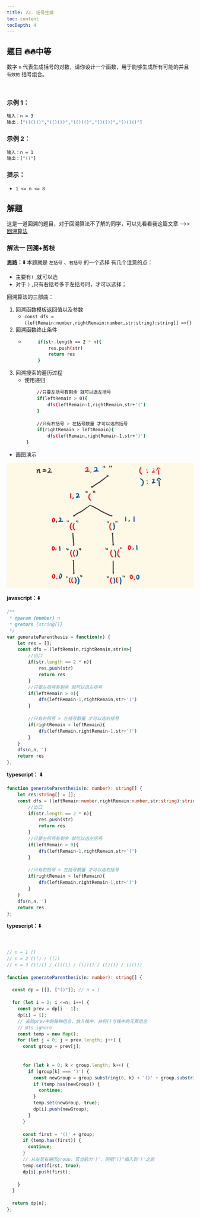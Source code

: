 ```yaml
---
title: 22. 括号生成
toc: content
tocDepth: 4
---
```


## 题目 🔥🔥中等

数字 `n` 代表生成括号的对数，请你设计一个函数，用于能够生成所有可能的并且 `有效的` 括号组合。

 

### 示例 1：
```bash
输入：n = 3
输出：["((()))","(()())","(())()","()(())","()()()"]
```

### 示例 2：
```bash
输入：n = 1
输出：["()"]
```
### 提示：
- `1 <= n <= 8`

## 解题
这是一道回溯的题目，对于回溯算法不了解的同学，可以先看看我这篇文章 -->> [回溯算法](../datastr/backtrack.md)
### 解法一 回溯+剪枝
**思路：⬇️**
本题就是 `左括号` 、`右括号` 的一个选择
有几个注意的点：
- 主要有`(` ,就可以选
- 对于 `)` ,只有右括号多于左括号时，才可以选择；

回溯算法的三部曲：
1. 回溯函数模板返回值以及参数
    - `const dfs = (leftRemain:number,rightRemain:number,str:string):string[] =>{}`
2. 回溯函数终止条件
    -  ```bash 
            if(str.length == 2 * n){
                res.push(str)
                return res
            }
       ```
3. 回溯搜索的遍历过程
    - 使用递归 
    ```bash
            //只要左括号有剩余 就可以选左括号
            if(leftRemain > 0){
                dfs(leftRemain-1,rightRemain,str+'(')
            }

            //只有右括号 > 左括号数量 才可以选右括号
            if(rightRemain > leftRemain){
                dfs(leftRemain,rightRemain-1,str+')')
        }
    ```

- 画图演示
<img src = '../../assets/daily-question/GenerateParentheses.png'>

**javascript：⬇️**

```js
/**
 * @param {number} n
 * @return {string[]}
 */
var generateParenthesis = function(n) {
    let res = [];
    const dfs = (leftRemain,rightRemain,str)=>{
        //出口
        if(str.length == 2 * n){
            res.push(str)
            return res
        }
        //只要左括号有剩余 就可以选左括号
        if(leftRemain > 0){
            dfs(leftRemain-1,rightRemain,str+'(')
        }

        //只有右括号 > 左括号数量 才可以选右括号
        if(rightRemain > leftRemain){
            dfs(leftRemain,rightRemain-1,str+')')
        }
    }
    dfs(n,n,'')
    return res
};
```

**typescript： ⬇️**
```ts
function generateParenthesis(n: number): string[] {
    let res:string[] = [];
    const dfs = (leftRemain:number,rightRemain:number,str:string):string[]=>{
        //出口
        if(str.length == 2 * n){
            res.push(str)
            return res
        }
        //只要左括号有剩余 就可以选左括号
        if(leftRemain > 0){
            dfs(leftRemain-1,rightRemain,str+'(')
        }

        //只有右括号 > 左括号数量 才可以选右括号
        if(rightRemain > leftRemain){
            dfs(leftRemain,rightRemain-1,str+')')
        }
    }
    dfs(n,n,'')
    return res
};

```

**typescript：⬇️**
```ts


// n = 1 ()
// n = 2 ()() / (())
// n = 3 ()()() / ()(()) / (())() / (()()) / ((()))

function generateParenthesis(n: number): string[] {

  const dp = [[], ["()"]]; // n = 1

  for (let i = 2; i <=n; i++) {
    const prev = dp[i - 1];
    dp[i] = [];
    // 去除prev中的每种组合，放入栈中，并将()与栈中的元素组合
    // @ts-ignore
    const temp = new Map();
    for (let j = 0; j < prev.length; j++) {
      const group = prev[j];


      for (let k = 0; k < group.length; k++) {
        if (group[k] === ')') {
          const newGroup = group.substring(0, k) + '()' + group.substring(k);
          if (temp.has(newGroup)) {
            continue;
          }
          temp.set(newGroup, true);
          dp[i].push(newGroup);
        }
      }

      const first = '()' + group;
      if (temp.has(first)) {
        continue;
      }
      // 从左至右遍历group，若当前为')'，则把"()"插入到')'之前
      temp.set(first, true);
      dp[i].push(first);

    }
  }

  return dp[n];
};
```

